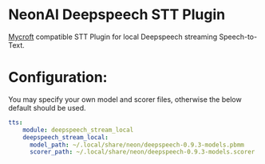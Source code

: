 # NeonAI Deepspeech STT Plugin
[Mycroft](https://mycroft-ai.gitbook.io/docs/mycroft-technologies/mycroft-core/plugins) compatible
STT Plugin for local Deepspeech streaming Speech-to-Text.

# Configuration:
You may specify your own model and scorer files, otherwise the below default should be used.

```yaml
tts:
    module: deepspeech_stream_local
    deepspeech_stream_local:
      model_path: ~/.local/share/neon/deepspeech-0.9.3-models.pbmm
      scorer_path: ~/.local/share/neon/deepspeech-0.9.3-models.scorer

```
